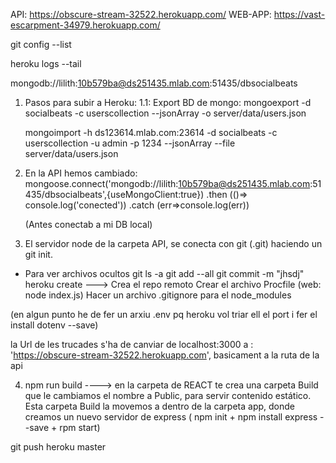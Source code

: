 API:
https://obscure-stream-32522.herokuapp.com/
WEB-APP:
https://vast-escarpment-34979.herokuapp.com/

 git config --list

heroku logs --tail

mongodb://lilith:10b579ba@ds251435.mlab.com:51435/dbsocialbeats



1. Pasos para subir a Heroku:
    1.1: Export BD de mongo:
     mongoexport -d socialbeats -c userscollection --jsonArray -o server/data/users.json

     mongoimport -h ds123614.mlab.com:23614 -d socialbeats -c userscollection -u admin -p 1234 --jsonArray --file server/data/users.json

2. En la API hemos cambiado:
    mongoose.connect('mongodb://lilith:10b579ba@ds251435.mlab.com:51435/dbsocialbeats',{useMongoClient:true})
    .then (()=> console.log('conected'))
    .catch (err=>console.log(err))

   (Antes conectab a mi DB local)

3. El servidor node de la carpeta API, se conecta con git (.git) haciendo un git init.
- Para ver archivos ocultos git ls -a
git add --all
git commit -m "jhsdj"
heroku create ---> Crea el repo remoto 
Crear el archivo Procfile (web: node index.js)
Hacer un archivo .gitignore para el node_modules

(en algun punto he de fer un arxiu .env pq heroku vol triar ell el port i fer el install dotenv --save)

la Url de les trucades s'ha de canviar de localhost:3000 a : 
'https://obscure-stream-32522.herokuapp.com', basicament a la ruta de la api 

4. npm run build ----> en la carpeta de REACT  te crea una carpeta Build que le cambiamos el nombre a Public, para servir contenido estático. Esta carpeta Build la movemos a dentro de la carpeta app, donde creamos un nuevo servidor de express ( npm init + npm install express --save + rpm start)

git push heroku master


